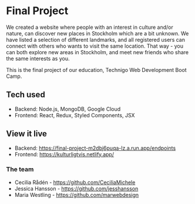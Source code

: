 # Final Project
We created a website where people with an interest in culture and/or nature, can discover new places in Stockholm which are a bit unknown. 
We have listed a selection of different landmarks, and all registered users can connect with others who wants to visit the same location. That way - you can both explore new areas in Stockholm, and meet new friends who share the same interests as you.

This is the final project of our education, Technigo Web Development Boot Camp. 


## Tech used
- Backend: Node.js, MongoDB, Google Cloud
- Frontend: React, Redux, Styled Components, JSX

## View it live

- Backend: https://final-project-m2dbj6puqa-lz.a.run.app/endpoints
- Frontend: https://kulturligtvis.netlify.app/


### The team

- Cecilia Rådén - https://github.com/CeciliaMichele
- Jessica Hansson - https://github.com/jesshansson
- Maria Westling - https://github.com/marwebdesign

